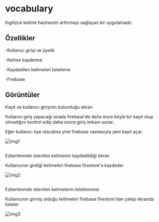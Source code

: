 # vocabulary

İngilizce kelime hazinesini arttırmayı sağlayan bir uygulamadır.

## Özellikler

-Kullanıcı girişi ve üyelik

-Kelime kaydetme

-Kaydedilen kelimeleri listeleme

-Firebase


## Görüntüler

Kayıt ve kullanıcı girişinin bulunduğu ekran

Kullanıcı giriş yapacağı sırada firebase'de daha önce böyle bir kayıt olup olmadığını kontrol edip daha sonra giriş imkanı sunar.

Eğer kullanıcı üye olacaksa yine firebase vasıtasıyla yeni kayıt açar.

![img1](https://user-images.githubusercontent.com/46713778/105211459-54ef7f00-5b5d-11eb-8a98-5a7e350b6a95.png)

##

Ezberlenmek istenilen kelimenin kaydedildiği ekran 

Kullanıcının girdiği kelimeleri firebase firestore'a kaydeder

![img2](https://user-images.githubusercontent.com/46713778/105211847-c7f8f580-5b5d-11eb-9811-dbfc5b6499b7.png)


##

Ezberlenmek istenilen kelimelerin listelenmesi

Kullanıcının girmiş olduğu kelimeleri firebase firestore'dan çekip ekranda listeler

![img3](https://user-images.githubusercontent.com/46713778/105211954-e6f78780-5b5d-11eb-9b38-423ffb8b5a17.png)
